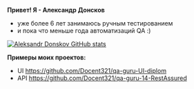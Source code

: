 
**Привет! Я - Александр Донсков**
- уже более 6 лет занимаюсь ручным тестированием
- и пока что меньше года автоматизаций QA :)


[![Aleksandr Donskov GitHub stats](https://github-readme-stats.vercel.app/api?username=Docent321)](https://github.com/Docent321/github-readme-stats)


**Примеры моих проектов:**
 - UI   https://github.com/Docent321/qa-guru-UI-diplom
 - API  https://github.com/Docent321/qa-guru-14-RestAssured 
